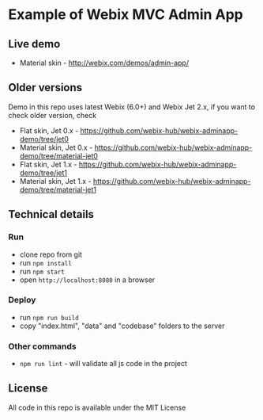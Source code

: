 Example of Webix MVC Admin App
===============================

Live demo
----------

- Material skin - http://webix.com/demos/admin-app/

Older versions
----------
Demo in this repo uses latest Webix (6.0+) and Webix Jet 2.x, if you want to check older version, check

- Flat skin, Jet 0.x - https://github.com/webix-hub/webix-adminapp-demo/tree/jet0
- Material skin, Jet 0.x - https://github.com/webix-hub/webix-adminapp-demo/tree/material-jet0
- Flat skin, Jet 1.x - https://github.com/webix-hub/webix-adminapp-demo/tree/jet1
- Material skin, Jet 1.x - https://github.com/webix-hub/webix-adminapp-demo/tree/material-jet1


Technical details
------------------

### Run

- clone repo from git
- run `npm install`
- run `npm start`
- open `http://localhost:8080` in a browser

### Deploy

- run `npm run build`
- copy "index.html", "data" and "codebase" folders to the server

### Other commands

- `npm run lint` - will validate all js code in the project


License
---------

All code in this repo is available under the MIT License
